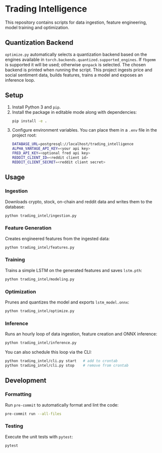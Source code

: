 # Trading Intelligence

This repository contains scripts for data ingestion, feature engineering,
model training and optimization.

## Quantization Backend

`optimize.py` automatically selects a quantization backend based on the
engines available in `torch.backends.quantized.supported_engines`.
If `fbgemm` is supported it will be used; otherwise `qnnpack` is selected.
The chosen backend is printed when running the script.
This project ingests price and social sentiment data, builds features, trains a model and exposes an inference loop.  

## Setup
1. Install Python 3 and `pip`.
2. Install the package in editable mode along with dependencies:
   ```bash
   pip install -e .
   ```
3. Configure environment variables. You can place them in a `.env` file in the project root:
   ```bash
   DATABASE_URL=postgresql://localhost/trading_intelligence
   ALPHA_VANTAGE_API_KEY=<your api key>
   FRED_API_KEY=<optional fred api key>
   REDDIT_CLIENT_ID=<reddit client id>
   REDDIT_CLIENT_SECRET=<reddit client secret>
   ```

## Usage
### Ingestion
Downloads crypto, stock, on-chain and reddit data and writes them to the database:
```bash
python trading_intel/ingestion.py
```

### Feature Generation
Creates engineered features from the ingested data:
```bash
python trading_intel/features.py
```

### Training
Trains a simple LSTM on the generated features and saves `lstm.pth`:
```bash
python trading_intel/modeling.py
```

### Optimization
Prunes and quantizes the model and exports `lstm_model.onnx`:
```bash
python trading_intel/optimize.py
```

### Inference
Runs an hourly loop of data ingestion, feature creation and ONNX inference:
```bash
python trading_intel/inference.py
```
You can also schedule this loop via the CLI:
```bash
python trading_intel/cli.py start   # add to crontab
python trading_intel/cli.py stop    # remove from crontab
```

## Development

### Formatting
Run `pre-commit` to automatically format and lint the code:

```bash
pre-commit run --all-files
```

### Testing
Execute the unit tests with `pytest`:

```bash
pytest
```

